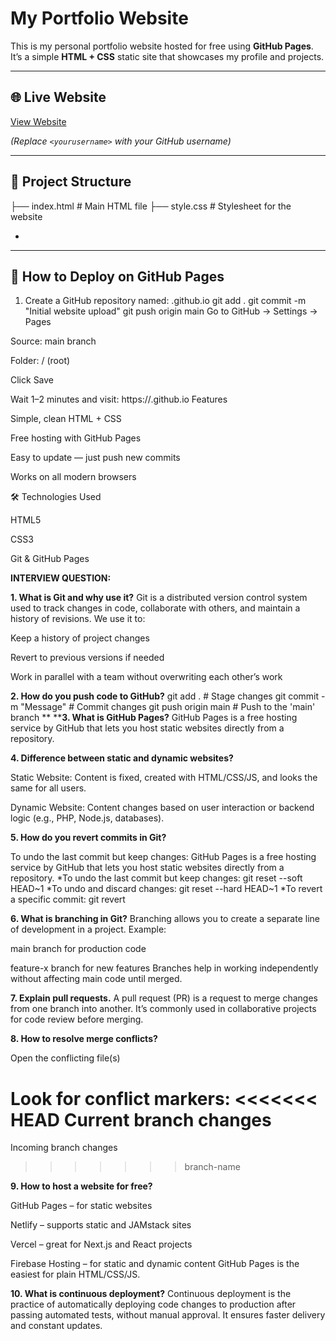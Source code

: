 # My Portfolio Website

This is my personal portfolio website hosted for free using **GitHub Pages**.  
It’s a simple **HTML + CSS** static site that showcases my profile and projects.

---

## 🌐 Live Website
[View Website](https://<yourusername>.github.io)

*(Replace `<yourusername>` with your GitHub username)*

---

## 📂 Project Structure
├── index.html # Main HTML file
├── style.css # Stylesheet for the website

-
---

## 🚀 How to Deploy on GitHub Pages
1. Create a GitHub repository named:
<yourusername>.github.io
git add .
git commit -m "Initial website upload"
git push origin main
Go to GitHub → Settings → Pages

Source: main branch

Folder: / (root)

Click Save

Wait 1–2 minutes and visit:
https://<yourusername>.github.io
Features

Simple, clean HTML + CSS

Free hosting with GitHub Pages

Easy to update — just push new commits

Works on all modern browsers

🛠️ Technologies Used

HTML5

CSS3

Git & GitHub Pages


**INTERVIEW QUESTION:**

**1. What is Git and why use it?**
Git is a distributed version control system used to track changes in code, collaborate with others, and maintain a history of revisions.
We use it to:

Keep a history of project changes

Revert to previous versions if needed

Work in parallel with a team without overwriting each other’s work

**2. How do you push code to GitHub?**
   git add .                  # Stage changes
git commit -m "Message"    # Commit changes
git push origin main       # Push to the 'main' branch
**
****3. What is GitHub Pages?**
GitHub Pages is a free hosting service by GitHub that lets you host static websites directly from a repository.

**4. Difference between static and dynamic websites?**

Static Website: Content is fixed, created with HTML/CSS/JS, and looks the same for all users.

Dynamic Website: Content changes based on user interaction or backend logic (e.g., PHP, Node.js, databases).

**5. How do you revert commits in Git?**

To undo the last commit but keep changes:
GitHub Pages is a free hosting service by GitHub that lets you host static websites directly from a repository.
*To undo the last commit but keep changes:
git reset --soft HEAD~1
*To undo and discard changes:
git reset --hard HEAD~1
*To revert a specific commit:
git revert <commit-hash>

**6. What is branching in Git?**
Branching allows you to create a separate line of development in a project.
Example:

main branch for production code

feature-x branch for new features
Branches help in working independently without affecting main code until merged.

**7. Explain pull requests.**
A pull request (PR) is a request to merge changes from one branch into another.
It’s commonly used in collaborative projects for code review before merging.

**8. How to resolve merge conflicts?**

Open the conflicting file(s)

Look for conflict markers:
<<<<<<< HEAD
Current branch changes
=======
Incoming branch changes
>>>>>>> branch-name

**9. How to host a website for free?**

GitHub Pages – for static websites

Netlify – supports static and JAMstack sites

Vercel – great for Next.js and React projects

Firebase Hosting – for static and dynamic content
GitHub Pages is the easiest for plain HTML/CSS/JS.

**10. What is continuous deployment?**
Continuous deployment is the practice of automatically deploying code changes to production after passing automated tests, without manual approval.
It ensures faster delivery and constant updates.


